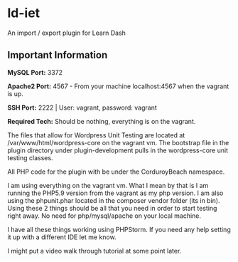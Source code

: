 # ld-iet
An import / export plugin for Learn Dash

## Important Information

**MySQL Port:** 3372

**Apache2 Port:** 4567 - From your machine localhost:4567 when the vagrant is up.

**SSH Port:** 2222 | User: vagrant, password: vagrant

**Required Tech:** Should be nothing, everything is on the vagrant.

The files that allow for Wordpress Unit Testing are located at /var/www/html/wordpress-core on the vagrant vm. The bootstrap file in the plugin
 directory under plugin-development pulls in the wordpress-core unit testing classes.
 
All PHP code for the plugin with be under the CorduroyBeach namespace.

I am using everything on the vagrant vm. What I mean by that is I am running the PHP5.9 version from the vagrant as my php version. I am also
using the phpunit.phar located in the composer vendor folder (its in bin). Using these 2 things should be all that you need in order to start
testing right away. No need for php/mysql/apache on your local machine.

I have all these things working using PHPStorm. If you need any help setting it up with a different IDE let me know.

I might put a video walk through tutorial at some point later.
